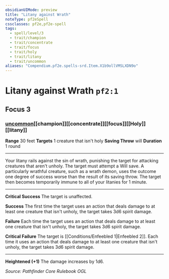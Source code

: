 ```yaml
---
obsidianUIMode: preview
title: "Litany against Wrath"
noteType: pf2eSpell
cssclasses: pf2e,pf2e-spell
tags:
  - spell/level/3
  - trait/champion
  - trait/concentrate
  - trait/focus
  - trait/holy
  - trait/litany
  - trait/uncommon
aliases: "Compendium.pf2e.spells-srd.Item.X1b9ollVMSLXDN9o" 
---
```

# Litany against Wrath  `pf2:1`  
## Focus 3
### [uncommon](uncommon "Uncommon Rarity Trait")[[champion]][[concentrate]][[focus]][[Holy]][[litany]]

**Range** 30 feet
**Targets** 1 creature that isn&#x27;t holy
**Saving Throw**  will
**Duration** 1 round
* * * 
Your litany rails against the sin of wrath, punishing the target for attacking creatures that aren't unholy. The target must attempt a Will save. A particularly wrathful creature, such as a wrath demon, uses the outcome one degree of success worse than the result of its saving throw. The target then becomes temporarily immune to all of your litanies for 1 minute.

* * *

**Critical Success** The target is unaffected.

**Success** The first time the target uses an action that deals damage to at least one creature that isn't unholy, the target takes 3d6 spirit damage.

**Failure** Each time the target uses an action that deals damage to at least one creature that isn't unholy, the target takes 3d6 spirit damage.

**Critical Failure** The target is [[Conditions/Enfeebled 1|Enfeebled 2]]. Each time it uses an action that deals damage to at least one creature that isn't unholy, the target takes 3d6 spirit damage.

* * *

**Heightened (+1)** The damage increases by 1d6.

*Source: Pathfinder Core Rulebook*
*OGL*